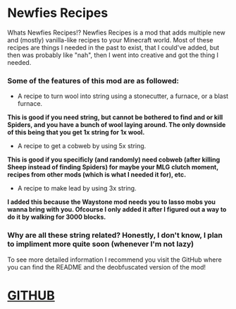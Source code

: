 # Newfies Recipes

Whats Newfies Recipes!? Newfies Recipes is a mod that adds multiple new and (mostly) vanilla-like recipes to your Minecraft world. Most of these recipes are things I needed in the past to exist, that I could've added, but then was probably like "nah", then I went into creative and got the thing I needed.

### Some of the features of this mod are as followed:

- A recipe to turn wool into string using a stonecutter, a furnace, or a blast furnace.

**This is good if you need string, but cannot be bothered to find and or kill Spiders, and you have a bunch of wool laying around. The only downside of this being that you get 1x string for 1x wool.**

- A recipe to get a cobweb by using 5x string.

**This is good if you specificly (and randomly) need cobweb (after killing Sheep instead of finding Spiders) for maybe your MLG clutch moment, recipes from other mods (which is what I needed it for), etc.**

- A recipe to make lead by using 3x string.

**I added this because the Waystone mod needs you to lasso mobs you wanna bring with you. Ofcourse I only added it after I figured out a way to do it by walking for 3000 blocks.**

### Why are all these string related? Honestly, I don't know, I plan to impliment more quite soon (whenever I'm not lazy)

To see more detailed information I recommend you visit the GitHub where you can find the README and the deobfuscated version of the mod!

# [GITHUB](https://github.com/Newfies/Minecraft-Mods/tree/main/Newfies%20Recipes)
